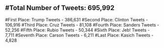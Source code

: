 #Total Number of Tweets: 695,992 
---
#First Place: Trump Tweets - 386,631
#Second Place: Clinton Tweets - 106,916
#Third Place: Cruz Tweets - 81,108
#Fourth Place: Sanders Tweets - 52,256
#Fifth Place: Rubio Tweets - 50,344
#Sixth Place: Jeb! Tweets - 7,711
#Seventh Place: Carson Tweets - 6,211
#Last Place: Kasich Tweets - 4,828
